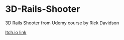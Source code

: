 # 3D-Rails-Shooter
3D Rails Shooter from Udemy course by Rick Davidson

[Itch.io link](https://thorherman.itch.io/elzar-escape)
